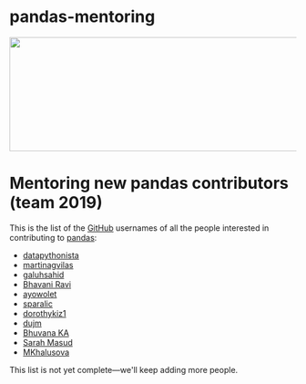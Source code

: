 # pandas-mentoring
<img src="img/logo.jpeg" width="600" height="200"><br>

# Mentoring new pandas contributors (team 2019)
This is the list of the [GitHub](https://github.com) usernames of all the people interested in contributing to [pandas](https://github.com/pandas-dev/pandas):
- [datapythonista](https://github.com/datapythonista/)
- [martinagvilas](https://github.com/martinagvilas)
- [galuhsahid](https://github.com/galuhsahid)
- [Bhavani Ravi](https://github.com/bhavaniravi)
- [ayowolet](https://github.com/ayowolet)
- [sparalic](https://github.com/sparalic/)
- [dorothykiz1](https://github.com/dorothykiz1/)
- [dujm](https://github.com/dujm)
- [Bhuvana KA](https://github.com/bhuvanakundumani)
- [Sarah Masud](https://github.com/sara-02)
- [MKhalusova](https://github.com/MKhalusova)


This list is not yet complete—we'll keep adding more people.

